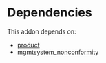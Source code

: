 # Dependencies

This addon depends on:

- [product](../../odoo-bringout-oca-ocb-product)
- [mgmtsystem_nonconformity](../../odoo-bringout-oca-management-system-mgmtsystem_nonconformity)
